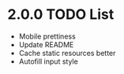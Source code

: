 # 2.0.0 TODO List
- Mobile prettiness
- Update README
- Cache static resources better
- Autofill input style
